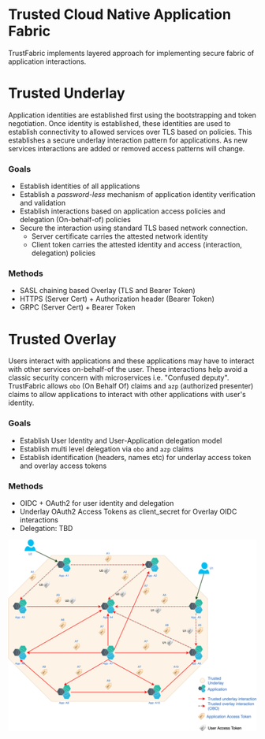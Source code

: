 # Trusted Cloud Native Application Fabric

TrustFabric implements layered approach for implementing secure fabric of application interactions. 

Trusted Underlay
================
Application identities are established first using the bootstrapping and token negotiation. Once identity is established, these identities are used to establish connectivity to allowed services over TLS based on policies. This establishes a secure underlay interaction pattern for applications. As new services interactions are added or removed access patterns will change.
### Goals
*   Establish identities of all applications
*   Establish a *password-less* mechanism of application identity verification and validation
*   Establish interactions based on application access policies and delegation (On-behalf-of) policies
*   Secure the interaction using standard TLS based network connection. 
    *   Server certificate carries the attested network identity
    *   Client token carries the attested identity and access (interaction, delegation) policies

### Methods
*   SASL chaining based Overlay (TLS and Bearer Token)
*   HTTPS (Server Cert) + Authorization header (Bearer Token)
*   GRPC (Server Cert) + Bearer Token

Trusted Overlay
===============
Users interact with applications and these applications may have to interact with other services on-behalf-of the user. These interactions help avoid a classic security concern with microservices i.e. "Confused deputy". TrustFabric allows `obo` (On Behalf Of) claims and `azp` (authorized presenter) claims to allow applications to interact with other applications with user's identity.
### Goals
*   Establish User Identity and User-Application delegation model
*   Establish multi level delegation via `obo` and `azp` claims
*   Establish identification (headers, names etc) for underlay access token and overlay access tokens

### Methods
*   OIDC + OAuth2 for user identity and delegation
*   Underlay OAuth2 Access Tokens as client_secret for Overlay OIDC interactions
*   Delegation: TBD  

![](./media/TrustFabric-Fabric-Overlay.png)